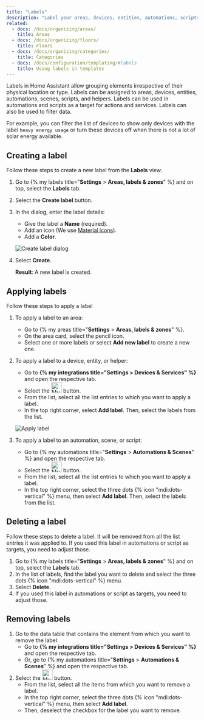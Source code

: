 ```yaml
---
title: "Labels"
description: "Label your areas, devices, entities, automations, scripts, and helpers. Then, filter by label or run an automation on all entities with that label."
related:
  - docs: /docs/organizing/areas/
    title: Areas
  - docs: /docs/organizing/floors/
    title: Floors
  - docs: /docs/organizing/categories/
    title: Categories
  - docs: /docs/configuration/templating/#labels
    title: Using labels in templates
---
```


Labels in Home Assistant allow grouping elements irrespective of their physical location or type. Labels can be assigned to areas, devices, entities, automations, scenes, scripts, and helpers. Labels can be used in automations and scripts as a target for actions and services. Labels can also be used to filter data.

For example, you can filter the list of devices to show only devices with the label `heavy energy usage` or turn these devices off when there is not a lot of solar energy available.

## Creating a label

Follow these steps to create a new label from the **Labels** view.

1. Go to {% my labels title="**Settings** > **Areas, labels & zones**" %} and on top, select the **Labels** tab.
2. Select the **Create label** button.
3. In the dialog, enter the label details:
   - Give the label a **Name** (required).
   - Add an icon (We use [Material icons](https://pictogrammers.com/library/mdi/)).
   - Add a **Color**.

    ![Create label dialog](/images/organizing/create_label_01.png)
4. Select **Create**.

   **Result**: A new label is created.

## Applying labels

Follow these steps to apply a label

1. To apply a label to an area:
   - Go to {% my areas title="**Settings** > **Areas, labels & zones**" %}.
   - On the area card, select the pencil icon.
   - Select one or more labels or select **Add new label** to create a new one.
2. To apply a label to a device, entity, or helper:
   - Go to **{% my integrations title="Settings > Devices & Services" %}** and open the respective tab.
   - Select the <img height="28px" src="/images/organizing/multiselect_icon.png" alt="Multiselect icon"/> button.
   - From the list, select all the list entries to which you want to apply a label.
   - In the top right corner, select **Add label**. Then, select the labels from the list.

    ![Apply label](/images/organizing/labels_add_05.png)
3. To apply a label to an automation, scene, or script:
   - Go to {% my automations title="**Settings** > **Automations & Scenes**" %} and open the respective tab.
   - Select the <img height="28px" src="/images/organizing/multiselect_icon.png" alt="Multiselect icon"/> button.
   - From the list, select all the list entries to which you want to apply a label.
   - In the top right corner, select the three dots {% icon "mdi:dots-vertical" %} menu, then select **Add label**. Then, select the labels from the list.

## Deleting a label

Follow these steps to delete a label. It will be removed from all the list entries it was applied to.
If you used this label in automations or script as targets, you need to adjust those.

1. Go to {% my labels title="**Settings** > **Areas, labels & zones**" %} and on top, select the **Labels** tab.
2. In the list of labels, find the label you want to delete and select the three dots {% icon "mdi:dots-vertical" %} menu.
3. Select **Delete**.
4. If you used this label in automations or script as targets, you need to adjust those.

## Removing labels

1. Go to the data table that contains the element from which you want to remove the label:
   -  Go to **{% my integrations title="Settings > Devices & Services" %}** and open the respective tab.
   -  Or, go to {% my automations title="**Settings** > **Automations & Scenes**" %} and open the respective tab.
2. Select the <img height="28px" src="/images/organizing/multiselect_icon.png" alt="Multiselect icon"/> button.
   - From the list, select all the items from which you want to remove a label.
   - In the top right corner, select the three dots {% icon "mdi:dots-vertical" %} menu, then select **Add label**.
   - Then, deselect the checkbox for the label you want to remove.

